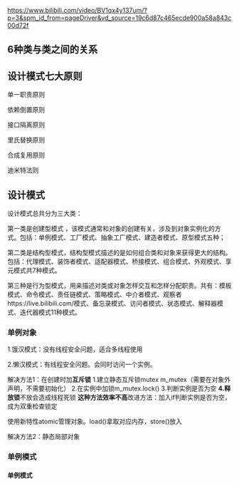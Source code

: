 
https://www.bilibili.com/video/BV1qx4y137um/?p=3&spm_id_from=pageDriver&vd_source=19c6d87c465ecde900a58a843c00d72f

## 6种类与类之间的关系

## 设计模式七大原则 

单一职责原则

依赖倒置原则

接口隔离原则

里氏替换原则

合成复用原则

迪米特法则

## 设计模式

设计模式总共分为三大类：

第一类是创建型模式 ，该模式通常和对象的创建有关，涉及到对象实例化的方式。包括：单例模式、工厂模式、抽象工厂模式、建造者模式、原型模式五种；

第二类是结构型模式，结构型模式描述的是如何组合类和对象来获得更大的结构。包括：代理模式、装饰者模式、适配器模式、桥接模式、组合模式、外观模式、享元模式共7种模式。

第三种是行为型模式，用来描述对类或对象怎样交互和怎样分配职责。共有：模板模式、命令模式、责任链模式、策略模式、中介者模式、观察者https://live.bilibili.com/模式、备忘录模式、访问者模式、状态模式、解释器模式、迭代器模式11种模式。

### 单例对象

1.饿汉模式：没有线程安全问题，适合多线程使用

2.懒汉模式：有线程安全问题。会同时访问一个实例。

解决方法1：在创建时加**互斥锁**
1.建立静态互斥锁mutex m_mutex（需要在对象外声明，不需要初始化）
2.在实例中加锁m_mutex.lock()
3.判断实例是否为空
**4.释放锁**不放会造成线程死锁
**这种方法效率不高**改进方法：加入if判断实例是否为空，成为双重检查锁定

使用新特性atomic管理对象。load()拿取对应内存，store()放入

解决方法2：静态局部对象

### 单例模式

#### 单例模式


